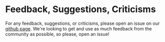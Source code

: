 # Feedback, Suggestions, Criticisms

For any feedback, suggestions, or criticisms, please open an issue on our [github page](https://github.com/naetorp/documentation). We're looking to get and use as much feedback from the community as possible, so please, open an issue!